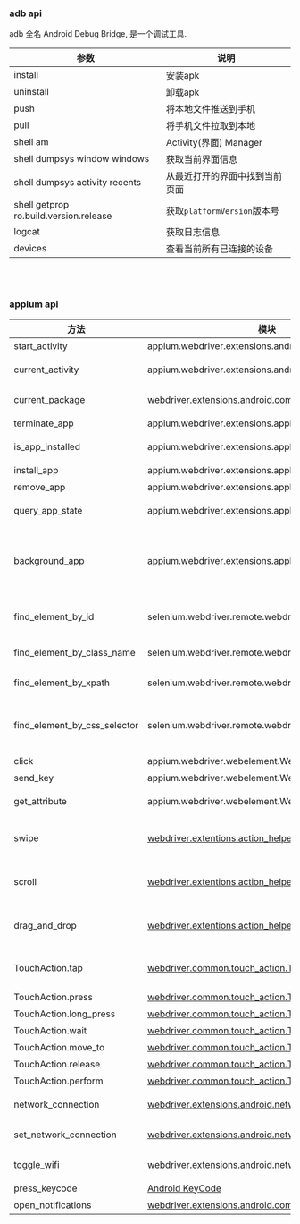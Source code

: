### adb api

adb 全名 Android Debug Bridge, 是一个调试工具.


|参数|说明|
|---|---|
|install| 安装apk |
|uninstall| 卸载apk |
|push| 将本地文件推送到手机 |
|pull| 将手机文件拉取到本地 |
|shell am| Activity(界面) Manager |
|shell dumpsys window windows| 获取当前界面信息 |
|shell dumpsys activity recents| 从最近打开的界面中找到当前页面 |
|shell getprop ro.build.version.release| 获取`platformVersion`版本号 |
|logcat| 获取日志信息 |
|devices| 查看当前所有已连接的设备 |


&nbsp;  
&nbsp;  
### appium api

|方法|模块|说明|
|---|---|---|
|start_activity|appium.webdriver.extensions.android.activities.Activities| [启动一个app](scripts/0002-get-package-and-activity.py#L18) |
|current_activity|appium.webdriver.extensions.android.activities.Activities| [获取当前界面名](scripts/0002-get-package-and-activity.py#L28) |
|current_package|[webdriver.extensions.android.common.Common](https://github.com/appium/python-client/blob/master/appium/webdriver/extensions/android/common.py#L58)| [获取当前包名](scripts/0002-get-package-and-activity.py#L23) |
|terminate_app|appium.webdriver.extensions.applications.Applications| [关闭一个app](scripts/0003-terminate-app.py#L23) |
|is_app_installed|appium.webdriver.extensions.applications.Applications| [检查app是否已安装](scripts/0004-install-app.py#L12) |
|install_app|appium.webdriver.extensions.applications.Applications| [安装一个app](scripts/0004-install-app.py#L24) |
|remove_app|appium.webdriver.extensions.applications.Applications| [卸载一个app](scripts/0004-install-app.py#L17) |
|query_app_state|appium.webdriver.extensions.applications.Applications| [查询一个app的状态](scripts/0005-app-state-and-background.py#L20) |
|background_app|appium.webdriver.extensions.applications.Applications| [长按 `Home` 键, 将app放置后台(单位: 秒), 然后再回到屏幕前](scripts/0005-app-state-and-background.py#L26) |
|find_element_by_id|selenium.webdriver.remote.webdriver.WebDriver| [对应于: resource-id 标签](scripts/0006-find-element-by.py#L26) |
|find_element_by_class_name|selenium.webdriver.remote.webdriver.WebDriver| [对应于: class 标签](scripts/0006-find-element-by.py#L36) |
|find_element_by_xpath|selenium.webdriver.remote.webdriver.WebDriver| [按 xpath 规则查找元素](scripts/0006-find-element-by.py#L37) |
|find_element_by_css_selector|selenium.webdriver.remote.webdriver.WebDriver| [按 css_selector 规则查找元素](scripts/0006-find-element-by.py#L38) |
|click|appium.webdriver.webelement.WebElement| [点击控件](scripts/0006-find-element-by.py#L26) |
|send_key|appium.webdriver.webelement.WebElement| [输入内容](scripts/0006-find-element-by.py#L31) |
|get_attribute|appium.webdriver.webelement.WebElement| [获取当前组件的属性值](scripts/0007-get-attribute.py#L22) |
|swipe|[webdriver.extentions.action_helpers.ActionHelpers](https://github.com/appium/python-client/blob/master/appium/webdriver/extensions/action_helpers.py#L111)| [按象数, 有惯性, 支持滑动时长](scripts/0008-scroll.py#L39) |
|scroll|[webdriver.extentions.action_helpers.ActionHelpers](https://github.com/appium/python-client/blob/master/appium/webdriver/extensions/action_helpers.py#L31)| [按元素, 有惯性, 支持滑动时长](scripts/0008-scroll.py#L47) |
|drag_and_drop|[webdriver.extentions.action_helpers.ActionHelpers](https://github.com/appium/python-client/blob/master/appium/webdriver/extensions/action_helpers.py#L58)| [按元素, 无惯性, 不支持滑动时长](scripts/0008-scroll.py#L51) |
|TouchAction.tap|[webdriver.common.touch_action.TouchAction](https://github.com/appium/python-client/blob/master/appium/webdriver/common/touch_action.py#L43)| 轻微触碰, 支持坐标, 类似click |
|TouchAction.press|[webdriver.common.touch_action.TouchAction](https://github.com/appium/python-client/blob/master/appium/webdriver/common/touch_action.py#L66)| [按住](scripts/0009-touch-action.py#L40) |
|TouchAction.long_press|[webdriver.common.touch_action.TouchAction](https://github.com/appium/python-client/blob/master/appium/webdriver/common/touch_action.py#L89)| [长按](scripts/0009-touch-action.py#L32) |
|TouchAction.wait|[webdriver.common.touch_action.TouchAction](https://github.com/appium/python-client/blob/master/appium/webdriver/common/touch_action.py#L111)| [等待](scripts/0009-touch-action.py#L39) |
|TouchAction.move_to|[webdriver.common.touch_action.TouchAction](https://github.com/appium/python-client/blob/master/appium/webdriver/common/touch_action.py#L129)| [移动](scripts/0009-touch-action.py#L41) |
|TouchAction.release|[webdriver.common.touch_action.TouchAction](https://github.com/appium/python-client/blob/master/appium/webdriver/common/touch_action.py#L144)| [松开/释放](scripts/0009-touch-action.py#L46) |
|TouchAction.perform|[webdriver.common.touch_action.TouchAction](https://github.com/appium/python-client/blob/master/appium/webdriver/common/touch_action.py#L154)| [执行](scripts/0009-touch-action.py#L47) |
|network_connection|[webdriver.extensions.android.network.Network](https://github.com/appium/python-client/blob/master/appium/webdriver/extensions/android/network.py#L44)| [获取手机网络类型](scripts/0010-networking.py#L37) |
|set_network_connection|[webdriver.extensions.android.network.Network](https://github.com/appium/python-client/blob/master/appium/webdriver/extensions/android/network.py#L52)| [设置手机网络类型](scripts/0010-networking.py#L43) |
|toggle_wifi|[webdriver.extensions.android.network.Network](https://github.com/appium/python-client/blob/master/appium/webdriver/extensions/android/network.py#L82)| [关闭或开启wifi模式](scripts/0010-networking.py#L50) |
|press_keycode|[Android KeyCode](https://blog.csdn.net/feizhixuan46789/article/details/16801429)| [快捷键](scripts/0012-press-keycode.py#L24) |
|open_notifications|[webdriver.extensions.android.common.Common](https://github.com/appium/python-client/blob/master/appium/webdriver/extensions/android/common.py#L48)| [打开通知栏](scripts/0013-open-notifications.py#L12) |
